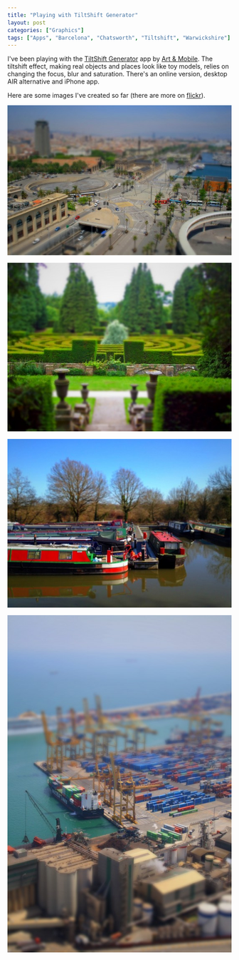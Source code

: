 ```yaml
---
title: "Playing with TiltShift Generator"
layout: post
categories: ["Graphics"]
tags: ["Apps", "Barcelona", "Chatsworth", "Tiltshift", "Warwickshire"]
---
```


I've been playing with the [TiltShift Generator](https://itunes.apple.com/gb/app/tiltshift-generator-fake-miniature/id327716311?mt=8) app by [Art & Mobile](http://artandmobile.com/). The tiltshift effect, making real objects and places look like toy models, relies on changing the focus, blur and saturation. There's an online version, desktop AIR alternative and iPhone app. 

Here are some images I've created so far (there are more on [flickr](http://www.flickr.com/photos/gavinwray/sets/72157629087518648/with/7426171126/)).

![Plaça de les Drassanes, Barcelona](/assets/2012/07/barcelona-placa-de-les-drassanes-540x360.jpg)

![Maze at Chatsworth gardens](/assets/2012/07/chatsworth-gardens-540x405.jpg)

![Canal boats on Grand Union canal in Warwickshire](/assets/2012/07/grand-union-canal-tiltshiftgenerator-540x405.jpg)

![Barcelona port ](/assets/2012/07/barcelona-port-tiltshift-540x810.jpg)
